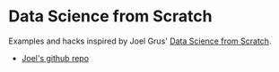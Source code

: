 # Data Science from Scratch

Examples and hacks inspired by Joel Grus' [Data Science from Scratch][1].

* [Joel's github repo][2]



[1]: http://shop.oreilly.com/product/0636920033400.do
[2]: https://github.com/joelgrus/data-science-from-scratch

